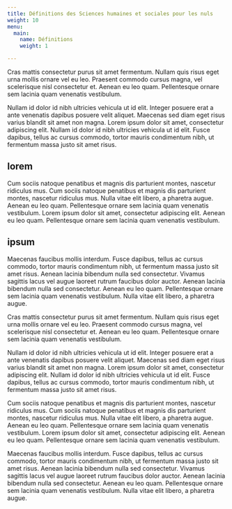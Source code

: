 ```yaml
---
title: Définitions des Sciences humaines et sociales pour les nuls
weight: 10
menu:
  main:
    name: Définitions
    weight: 1

---
```

Cras mattis consectetur purus sit amet fermentum. Nullam quis risus eget urna mollis ornare vel eu leo. Praesent commodo cursus magna, vel scelerisque nisl consectetur et. Aenean eu leo quam. Pellentesque ornare sem lacinia quam venenatis vestibulum.

Nullam id dolor id nibh ultricies vehicula ut id elit. Integer posuere erat a ante venenatis dapibus posuere velit aliquet. Maecenas sed diam eget risus varius blandit sit amet non magna. Lorem ipsum dolor sit amet, consectetur adipiscing elit. Nullam id dolor id nibh ultricies vehicula ut id elit. Fusce dapibus, tellus ac cursus commodo, tortor mauris condimentum nibh, ut fermentum massa justo sit amet risus.
## lorem
Cum sociis natoque penatibus et magnis dis parturient montes, nascetur ridiculus mus. Cum sociis natoque penatibus et magnis dis parturient montes, nascetur ridiculus mus. Nulla vitae elit libero, a pharetra augue. Aenean eu leo quam. Pellentesque ornare sem lacinia quam venenatis vestibulum. Lorem ipsum dolor sit amet, consectetur adipiscing elit. Aenean eu leo quam. Pellentesque ornare sem lacinia quam venenatis vestibulum.
## ipsum
Maecenas faucibus mollis interdum. Fusce dapibus, tellus ac cursus commodo, tortor mauris condimentum nibh, ut fermentum massa justo sit amet risus. Aenean lacinia bibendum nulla sed consectetur. Vivamus sagittis lacus vel augue laoreet rutrum faucibus dolor auctor. Aenean lacinia bibendum nulla sed consectetur. Aenean eu leo quam. Pellentesque ornare sem lacinia quam venenatis vestibulum. Nulla vitae elit libero, a pharetra augue.

Cras mattis consectetur purus sit amet fermentum. Nullam quis risus eget urna mollis ornare vel eu leo. Praesent commodo cursus magna, vel scelerisque nisl consectetur et. Aenean eu leo quam. Pellentesque ornare sem lacinia quam venenatis vestibulum.

Nullam id dolor id nibh ultricies vehicula ut id elit. Integer posuere erat a ante venenatis dapibus posuere velit aliquet. Maecenas sed diam eget risus varius blandit sit amet non magna. Lorem ipsum dolor sit amet, consectetur adipiscing elit. Nullam id dolor id nibh ultricies vehicula ut id elit. Fusce dapibus, tellus ac cursus commodo, tortor mauris condimentum nibh, ut fermentum massa justo sit amet risus.

Cum sociis natoque penatibus et magnis dis parturient montes, nascetur ridiculus mus. Cum sociis natoque penatibus et magnis dis parturient montes, nascetur ridiculus mus. Nulla vitae elit libero, a pharetra augue. Aenean eu leo quam. Pellentesque ornare sem lacinia quam venenatis vestibulum. Lorem ipsum dolor sit amet, consectetur adipiscing elit. Aenean eu leo quam. Pellentesque ornare sem lacinia quam venenatis vestibulum.

Maecenas faucibus mollis interdum. Fusce dapibus, tellus ac cursus commodo, tortor mauris condimentum nibh, ut fermentum massa justo sit amet risus. Aenean lacinia bibendum nulla sed consectetur. Vivamus sagittis lacus vel augue laoreet rutrum faucibus dolor auctor. Aenean lacinia bibendum nulla sed consectetur. Aenean eu leo quam. Pellentesque ornare sem lacinia quam venenatis vestibulum. Nulla vitae elit libero, a pharetra augue.